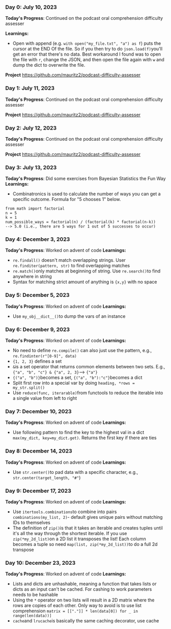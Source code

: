 ### Day 0: July 10, 2023

**Today's Progress**: Continued on the podcast oral comprehension difficulty assesser

**Learnings:**
* Open with append (e.g. ```with open("my_file.txt", "a") as f```) puts the cursor at the END Of the file. So if you then try to do ```json.load(f)```you'll get an error that there's no data. Best workaround I found was to open the file with ```r```, change the JSON, and then open the file again with ```w``` and dump the dict to overwrite the file.

**Project** https://github.com/mauritz2/podcast-difficulty-assesser

### Day 1: July 11, 2023

**Today's Progress**: Continued on the podcast oral comprehension difficulty assesser

**Project** https://github.com/mauritz2/podcast-difficulty-assesser

### Day 2: July 12, 2023

**Today's Progress**: Continued on the podcast oral comprehension difficulty assesser

**Project** https://github.com/mauritz2/podcast-difficulty-assesser

### Day 3: July 13, 2023

**Today's Progress**: Did some exercises from Bayesian Statistics the Fun Way
**Learnings:**
* Combinatronics is used to calculate the number of ways you can get a specific outcome. Formula for "5 chooses 1" below. 
```
from math import factorial
n = 5
k = 1
num_possible_ways = factorial(n) / (factorial(k) * factorial(n-k))
--> 5.0 (i.e., there are 5 ways for 1 out of 5 successes to occur)
```

### Day 4: December 3, 2023

**Today's Progress**: Worked on advent of code
**Learnings:**
* ```re.findall()``` doesn't match overlapping strings. User ```re.finditer(pattern, str)``` to find overlapping matches
* ```re.match()```only matches at beginning of string. Use ```re.search()```to find anywhere in string
* Syntax for matching strict amount of anything is ```{x,y}``` with no space

### Day 5: December 5, 2023

**Today's Progress**: Worked on advent of code
**Learnings:**
* Use ```my_obj__dict__()```to dump the vars of an instance

### Day 6: December 9, 2023

**Today's Progress**: Worked on advent of code
**Learnings:**
* No need to define ```re.compile()``` can also just use the pattern, e.g., ```re.findinter(r"[0-9]", data)```
* ```{1, 2, 3}``` defines a set
* ```&```is a set operator that returns common elements between two sets. E.g., ```{"a", "b", "c"} & {"a", 2, 3}```--> ```{"a"}```
* ```{("a", "b")}```becomes a set, ```{("a", "b"):"c"}```becomes a dict
* Split first row into a special var by doing ```heading, *rows = my_str.split()```
* Use ```reduce(func, iterarable)```from functools to reduce the iterable into a single value from left to right

### Day 7: December 10, 2023

**Today's Progress**: Worked on advent of code
**Learnings:**
* Use following pattern to find the key to the highest val in a dict ```max(my_dict, key=my_dict.get)```. Returns the first key if there are ties

### Day 8: December 14, 2023

**Today's Progress**: Worked on advent of code
**Learnings:**
* Use ```str.center()```to pad data with a specific character, e.g., ```str.center(target_length, "#"```)

### Day 9: December 17, 2023

**Today's Progress**: Worked on advent of code
**Learnings:**
* Use ```itertools.combinations```to combine into pairs ```combinations(my_list, 2)```- default gives unique pairs without matching IDs to themselves
* The definition of ```zip()```is that it takes an iterable and creates tuples until it's all the way through the shortest iterable. If you use ```zip(*my_2d_list)```on a 2D list it transposes the list! Each column becomes a tuple so need ```map(list, zip(*my_2d_list))```to do a full 2d transpose

### Day 10: December 23, 2023

**Today's Progress**: Worked on advent of code
**Learnings:**
* Lists and dicts are unhashable, meaning a function that takes lists or dicts as an input can't be cached. For cashing to work parameters needs to be hashable
* Using the ```*``` operator on two lists will result in a 2D matrix where the rows are copies of each other. Only way to avoid is to use list comprehension ```matrix = [["."]] * len(data[0]) for _ in range(len(data))]```
* ```cache```and ```lrucache```is basically the same caching decorator, use cache